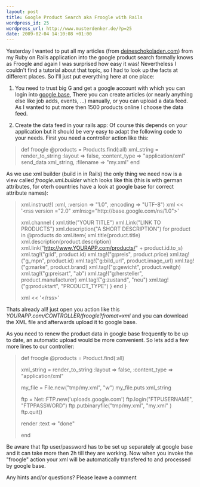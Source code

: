 ```yaml
--- 
layout: post
title: Google Product Search aka Froogle with Rails
wordpress_id: 25
wordpress_url: http://www.musterdenker.de/?p=25
date: 2009-02-04 14:10:08 +01:00
---
```

Yesterday I wanted to put all my articles (from <a href="http://www.deineschokoladen.com" target="_blank">deineschokoladen.com</a>) from my Ruby on Rails application into the google product search formally knows as Froogle and again I was surprised how easy it was! Nevertheless I couldn't find a tutorial about that topic, so I had to look up the facts at different places. So I'll just put everything here at one place:

1. You need to trust big G and get a google account with which you can login into <a href="http://www.google.de/base/" target="_blank">google base</a>, There you can create articles (or nearly anything else like job adds, events, ...) manually, or you can upload a data feed. As I wanted to put more then 1500 products online I choose the data feed.

2. Create the data feed in your rails app: Of course this depends on your application but it should be very easy to adapt the following code to your needs. First you need a controller action like this:
<blockquote>def froogle
@products = Products.find(:all)
xml_string = render_to_string :layout =&gt; false, :content_type =&gt; "application/xml"
send_data xml_string, :filename =&gt; "my.xml"
end</blockquote>
As we use xml builder (build in in Rails) the only thing we need now is a view called <em>froogle.xml.builder</em> which looks like this (this is with german attributes, for oterh countries have a look at google base for correct attribute names):
<blockquote>xml.instruct!( :xml, :version =&gt; "1.0", :encoding =&gt; "UTF-8")
xml &lt;&lt; '&lt;rss version ="2.0" xmlns:g="http://base.google.com/ns/1.0"&gt;'

xml.channel {
xml.title("YOUR TITLE")
xml.Link("LINK TO PRODUCTS")
xml.description("A SHORT DESCRIPTION")
for product in @products do
xml.item{
xml.title(product.title)
xml.description(product.description)
xml.link("http://www.YOURAPP.com/products/" + product.id.to_s)
xml.tag!("g:id", product.id)
xml.tag!("g:preis", product.price)
xml.tag!("g_mpn", product.id)
xml.tag!("g:bild_url", product.image_url)
xml.tag!("g:marke", product.brand)
xml.tag!("g:gewicht", product.weitgh)
xml.tag!("g:preisart", "ab")
xml.tag!("g:hersteller", product.manufacturer)
xml.tag!("g:zustand", "neu")
xml.tag!("g:produktart", "PRODUCT_TYPE")
}
end
}

xml &lt;&lt; '&lt;/rss&gt;'</blockquote>
Thats already all! just open you action like this <em>YOURAPP.com/CONTROLLER/froogle?fromat=xml</em> and you can download the XML file and afterwards upload it to google base.

As you need to renew the product data in google base frequently to be up to date, an automatic upload would be more convenient. So lets add a few more lines to our controller:
<blockquote>def froogle
@products = Product.find(:all)

xml_string = render_to_string :layout =&gt; false, :content_type =&gt; "application/xml"

my_file = File.new("tmp/my.xml", "w")
my_file.puts xml_string

ftp = Net::FTP.new('uploads.google.com')
ftp.login("FTPUSERNAME", "FTPPASSWORD")
ftp.putbinaryfile("tmp/my.xml", "my.xml" )
ftp.quit()

render :text =&gt; "done"

end</blockquote>
Be aware that ftp user/password has to be set up separately at google base and it can take more then 2h till they are working. Now when you invoke the "froogle" action your xml will be automatically transfered to and processed by google base.

Any hints and/or questions? Please leave a comment
